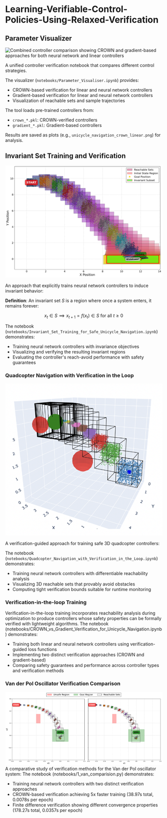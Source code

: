 # Learning-Verifiable-Control-Policies-Using-Relaxed-Verification

## Parameter Visualizer

![Combined controller comparison showing CROWN and gradient-based approaches for both neural network and linear controllers](images/combined.png)

A unified controller verification notebook that compares different control strategies.

The visualizer (`notebooks/Parameter_Visualiser.ipynb`) provides:
- CROWN-based verification for linear and neural network controllers
- Gradient-based verification for linear and neural network controllers
- Visualization of reachable sets and sample trajectories

The tool loads pre-trained controllers from:
- `crown_*.pkl`: CROWN-verified controllers
- `gradient_*.pkl`: Gradient-based controllers

Results are saved as plots (e.g., `unicycle_navigation_crown_linear.png`) for analysis.

## Invariant Set Training and Verification

![Unicycle navigation with invariant set highlighted](images/invariant.png)

An approach that explicitly trains neural network controllers to induce invariant behavior:


**Definition**: An invariant set $S$ is a region where once a system enters, it remains forever:

$$x_t \in S \implies x_{t+1} = f(x_t) \in S \text{ for all } t \geq 0$$

The notebook (`notebooks/Invariant_Set_Training_for_Safe_Unicycle_Navigation.ipynb`) demonstrates:
- Training neural network controllers with invariance objectives
- Visualizing and verifying the resulting invariant regions
- Evaluating the controller's reach-avoid performance with safety guarantees

### Quadcopter Navigation with Verification in the Loop

![Quadcopter Navigation with Verification in the Loop](images/quad2.png)

A verification-guided approach for training safe 3D quadcopter controllers:

The notebook (`notebooks/Quadcopter_Navigation_with_Verification_in_the_Loop.ipynb`) demonstrates:
* Training neural network controllers with differentiable reachability analysis
* Visualizing 3D reachable sets that provably avoid obstacles
* Computing tight verification bounds suitable for runtime monitoring

### Verification-in-the-loop Training

Verification-in-the-loop training incorporates reachability analysis during optimization to produce controllers whose safety properties can be formally verified with lightweight algorithms.
The notebook (notebooks/CROWN_vs_Gradient_Verification_for_Unicycle_Navigation.ipynb) demonstrates:

* Training both linear and neural network controllers using verification-guided loss functions
* Implementing two distinct verification approaches (CROWN and gradient-based)
* Comparing safety guarantees and performance across controller types and verification methods

### Van der Pol Oscillator Verification Comparison
![CROWN vs finite difference verification for Van der Pol oscillator control](images/van.png)
A comparative study of verification methods for the Van der Pol oscillator system:
The notebook (notebooks/1_van_comparision.py) demonstrates:

* Training neural network controllers with two distinct verification approaches
* CROWN-based verification achieving 5x faster training (38.97s total, 0.0078s per epoch)
* Finite difference verification showing different convergence properties (178.27s total, 0.0357s per epoch)